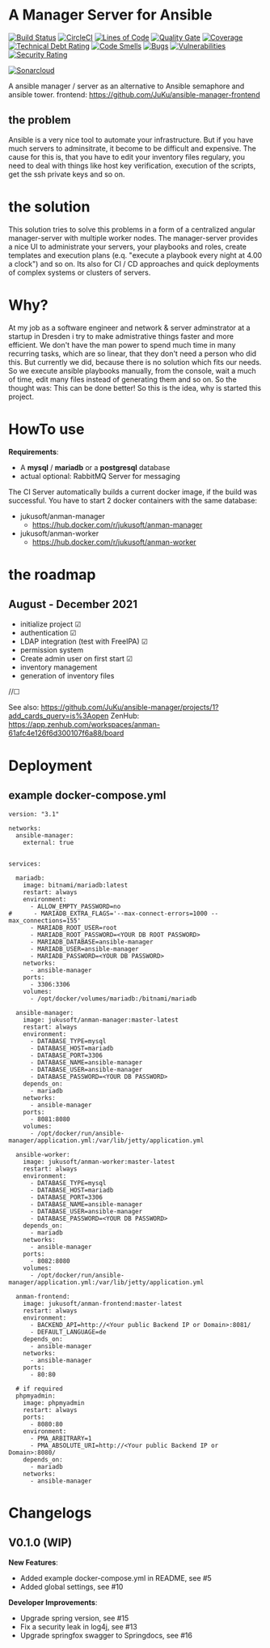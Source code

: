 # A Manager Server for Ansible

[![Build Status](https://travis-ci.com/JuKu/ansible-manager.svg?branch=master)](https://travis-ci.com/JuKu/ansible-manager)
[![CircleCI](https://circleci.com/gh/JuKu/ansible-manager/tree/master.svg?style=svg)](https://circleci.com/gh/JuKu/ansible-manager/tree/master)
[![Lines of Code](https://sonarcloud.io/api/project_badges/measure?project=com.jukusoft%3Aansible-manager-backend&metric=ncloc)](https://sonarcloud.io/dashboard/index/com.jukusoft%3Aansible-manager-backend)
[![Quality Gate](https://sonarcloud.io/api/project_badges/measure?project=com.jukusoft%3Aansible-manager-backend&metric=alert_status)](https://sonarcloud.io/dashboard/index/com.jukusoft%3Aansible-manager-backend)
[![Coverage](https://sonarcloud.io/api/project_badges/measure?project=com.jukusoft%3Aansible-manager-backend&metric=coverage)](https://sonarcloud.io/dashboard/index/com.jukusoft%3Aansible-manager-backend)
[![Technical Debt Rating](https://sonarcloud.io/api/project_badges/measure?project=com.jukusoft%3Aansible-manager-backend&metric=sqale_index)](https://sonarcloud.io/dashboard/index/com.jukusoft%3Aansible-manager-backend)
[![Code Smells](https://sonarcloud.io/api/project_badges/measure?project=com.jukusoft%3Aansible-manager-backend&metric=code_smells)](https://sonarcloud.io/dashboard/index/com.jukusoft%3Aansible-manager-backend)
[![Bugs](https://sonarcloud.io/api/project_badges/measure?project=com.jukusoft%3Aansible-manager-backend&metric=bugs)](https://sonarcloud.io/dashboard/index/com.jukusoft%3Aansible-manager-backend)
[![Vulnerabilities](https://sonarcloud.io/api/project_badges/measure?project=com.jukusoft%3Aansible-manager-backend&metric=vulnerabilities)](https://sonarcloud.io/dashboard/index/com.jukusoft%3Aansible-manager-backend)
[![Security Rating](https://sonarcloud.io/api/project_badges/measure?project=com.jukusoft%3Aansible-manager-backend&metric=security_rating)](https://sonarcloud.io/dashboard/index/com.jukusoft%3Aansible-manager-backend)

[![Sonarcloud](https://sonarcloud.io/api/project_badges/quality_gate?project=com.jukusoft%3Aansible-manager-backend)](https://sonarcloud.io/dashboard?id=com.jukusoft%3Aansible-manager-backend)


A ansible manager / server as an alternative to Ansible semaphore and ansible tower.
frontend: https://github.com/JuKu/ansible-manager-frontend

## the problem

Ansible is a very nice tool to automate your infrastructure.
But if you have much servers to adminsitrate, it become to be difficult and expensive.
The cause for this is, that you have to edit your inventory files regulary, you need to deal with things like host key verification, execution of the scripts, get the ssh private keys and so on.

# the solution

This solution tries to solve this problems in a form of a centralized angular manager-server with multiple worker nodes.
The manager-server provides a nice UI to administrate your servers, your playbooks and roles, create templates and execution plans (e.q. "execute a playbook every night at 4.00 a clock") and so on.
Its also for CI / CD approaches and quick deployments of complex systems or clusters of servers.

# Why?

At my job as a software engineer and network & server adminstrator at a startup in Dresden i try to make admistrative things faster and more efficient.
We don't have the man power to spend much time in many recurring tasks, which are so linear, that they don't need a person who did this.
But currently we did, because there is no solution which fits our needs. So we execute ansible playbooks manually, from the console, wait a much of time, edit many files instead of generating them and so on.
So the thought was: This can be done better! So this is the idea, why is started this project.

# HowTo use

**Requirements**:
  - A **mysql** / **mariadb** or a **postgresql** database
  - actual optional: RabbitMQ Server for messaging

The CI Server automatically builds a current docker image, if the build was successful.
You have to start 2 docker containers with the same database:
  - jukusoft/anman-manager
    * https://hub.docker.com/r/jukusoft/anman-manager
  - jukusoft/anman-worker
    * https://hub.docker.com/r/jukusoft/anman-worker

# the roadmap

## August - December 2021

  - initialize project &#9745;
  - authentication &#9745;
  - LDAP integration (test with FreeIPA) &#9745;
  - permission system
  - Create admin user on first start &#9745;
  - inventory management
  - generation of inventory files

//&#9744;

See also: https://github.com/JuKu/ansible-manager/projects/1?add_cards_query=is%3Aopen
ZenHub: https://app.zenhub.com/workspaces/anman-61afc4e126f6d300107f6a88/board

# Deployment

## example docker-compose.yml

```text
version: "3.1"

networks:
  ansible-manager:
    external: true


services:

  mariadb:
    image: bitnami/mariadb:latest
    restart: always
    environment:
      - ALLOW_EMPTY_PASSWORD=no
#      - MARIADB_EXTRA_FLAGS='--max-connect-errors=1000 --max_connections=155'
      - MARIADB_ROOT_USER=root
      - MARIADB_ROOT_PASSWORD=<YOUR DB ROOT PASSWORD>
      - MARIADB_DATABASE=ansible-manager
      - MARIADB_USER=ansible-manager
      - MARIADB_PASSWORD=<YOUR DB PASSWORD>
    networks:
      - ansible-manager
    ports:
      - 3306:3306
    volumes:
      - /opt/docker/volumes/mariadb:/bitnami/mariadb

  ansible-manager:
    image: jukusoft/anman-manager:master-latest
    restart: always
    environment:
      - DATABASE_TYPE=mysql
      - DATABASE_HOST=mariadb
      - DATABASE_PORT=3306
      - DATABASE_NAME=ansible-manager
      - DATABASE_USER=ansible-manager
      - DATABASE_PASSWORD=<YOUR DB PASSWORD>
    depends_on:
      - mariadb
    networks:
      - ansible-manager
    ports:
      - 8081:8080
    volumes:
      - /opt/docker/run/ansible-manager/application.yml:/var/lib/jetty/application.yml

  ansible-worker:
    image: jukusoft/anman-worker:master-latest
    restart: always
    environment:
      - DATABASE_TYPE=mysql
      - DATABASE_HOST=mariadb
      - DATABASE_PORT=3306
      - DATABASE_NAME=ansible-manager
      - DATABASE_USER=ansible-manager
      - DATABASE_PASSWORD=<YOUR DB PASSWORD>
    depends_on:
      - mariadb
    networks:
      - ansible-manager
    ports:
      - 8082:8080
    volumes:
      - /opt/docker/run/ansible-manager/application.yml:/var/lib/jetty/application.yml

  anman-frontend:
    image: jukusoft/anman-frontend:master-latest
    restart: always
    environment:
      - BACKEND_API=http://<Your public Backend IP or Domain>:8081/
      - DEFAULT_LANGUAGE=de
    depends_on:
      - ansible-manager
    networks:
      - ansible-manager
    ports:
      - 80:80

  # if required
  phpmyadmin:
    image: phpmyadmin
    restart: always
    ports:
      - 8080:80
    environment:
      - PMA_ARBITRARY=1
      - PMA_ABSOLUTE_URI=http://<Your public Backend IP or Domain>:8080/
    depends_on:
      - mariadb
    networks:
      - ansible-manager
```

# Changelogs

## V0.1.0 (WIP)

**New Features**:

  - Added example docker-compose.yml in README, see #5
  - Added global settings, see #10

**Developer Improvements**:

  - Upgrade spring version, see #15
  - Fix a security leak in log4j, see #13
  - Upgrade springfox swagger to Springdocs, see #16